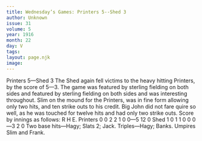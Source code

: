 ```yaml
---
title: Wednesday’s Games: Printers 5--Shed 3
author: Unknown
issue: 31
volume: 5
year: 1916
month: 22
day: V
tags:
layout: page.njk
image:
---
```

Printers 5—Shed 3      The Shed again fell victims to the heavy hitting Printers, by the score of 5—3.   The game was featured by sterling fielding on both sides and featured by sterling fielding on both sides and was interesting throughout.    Slim on the mound for the Printers, was in fine form allowing only two hits, and ten strike outs to his credit. Big John did not fare quire so well, as he was touched for twelve hits and had only two strike outs.   Score by innings as follows:   R H E. Printers 0 0 2 2 1 0 0—5 12 0 Shed 1 0 1 1 0 0 0—3 2 0   Two base hits—Hagy; Slats 2; Jack.    Triples—Hagy; Banks.    Umpires Slim and Frank.   
